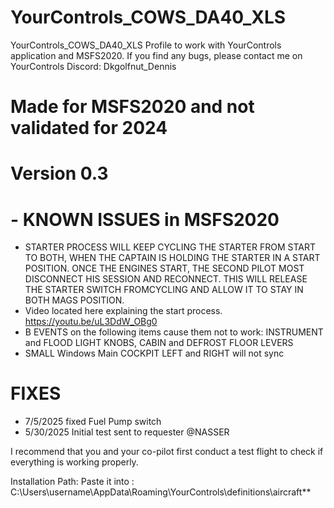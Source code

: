 # YourControls_COWS_DA40_XLS
YourControls_COWS_DA40_XLS
Profile to work with YourControls application and MSFS2020. If you find any bugs, please contact me on YourControls Discord: Dkgolfnut_Dennis

# Made for MSFS2020 and not validated for 2024

# Version 0.3
# - KNOWN ISSUES in MSFS2020
 - STARTER PROCESS WILL KEEP CYCLING THE STARTER FROM  START TO BOTH, WHEN THE CAPTAIN IS HOLDING THE STARTER IN A START POSITION. ONCE THE ENGINES START, THE SECOND PILOT MOST DISCONNECT HIS SESSION AND RECONNECT. THIS WILL RELEASE THE STARTER SWITCH FROMCYCLING AND ALLOW IT TO STAY IN BOTH MAGS POSITION. 
 - Video located here explaining the start process. https://youtu.be/uL3DdW_OBg0
 - B EVENTS on the following items cause them not to work: INSTRUMENT and FLOOD LIGHT KNOBS, CABIN and DEFROST FLOOR LEVERS
 - SMALL Windows Main COCKPIT LEFT and RIGHT will not sync
# FIXES
   - 7/5/2025 fixed Fuel Pump switch
  -  5/30/2025 Initial test sent to requester @NASSER

I recommend that you and your co-pilot first conduct a test flight to check if everything is working properly.

Installation Path: Paste it into : C:\Users\username\AppData\Roaming\YourControls\definitions\aircraft**
